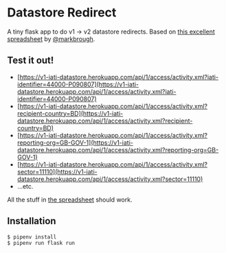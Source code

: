 # Datastore Redirect

A tiny flask app to do v1 -> v2 datastore redirects. Based on [this excellent spreadsheet](https://docs.google.com/spreadsheets/d/19Qs6naJhoMIDpgbtNWr2Uab1mzzJge61_vfP4mEYCTs/edit) by [@markbrough](https://twitter.com/Mark_Brough).

## Test it out!

 * [https://v1-iati-datastore.herokuapp.com/api/1/access/activity.xml?iati-identifier=44000-P090807](https://v1-iati-datastore.herokuapp.com/api/1/access/activity.xml?iati-identifier=44000-P090807)
 * [https://v1-iati-datastore.herokuapp.com/api/1/access/activity.xml?recipient-country=BD](https://v1-iati-datastore.herokuapp.com/api/1/access/activity.xml?recipient-country=BD)
 * [https://v1-iati-datastore.herokuapp.com/api/1/access/activity.xml?reporting-org=GB-GOV-1](https://v1-iati-datastore.herokuapp.com/api/1/access/activity.xml?reporting-org=GB-GOV-1)
 * [https://v1-iati-datastore.herokuapp.com/api/1/access/activity.xml?sector=11110](https://v1-iati-datastore.herokuapp.com/api/1/access/activity.xml?sector=11110)
 * …etc.

All the stuff in [the spreadsheet](https://docs.google.com/spreadsheets/d/19Qs6naJhoMIDpgbtNWr2Uab1mzzJge61_vfP4mEYCTs/edit) should work.

## Installation

```shell
$ pipenv install
$ pipenv run flask run
```
